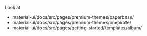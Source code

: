 Look at

- material-ui/docs/src/pages/premium-themes/paperbase/
- material-ui/docs/src/pages/premium-themes/onepirate/
- material-ui/docs/src/pages/getting-started/templates/album/
